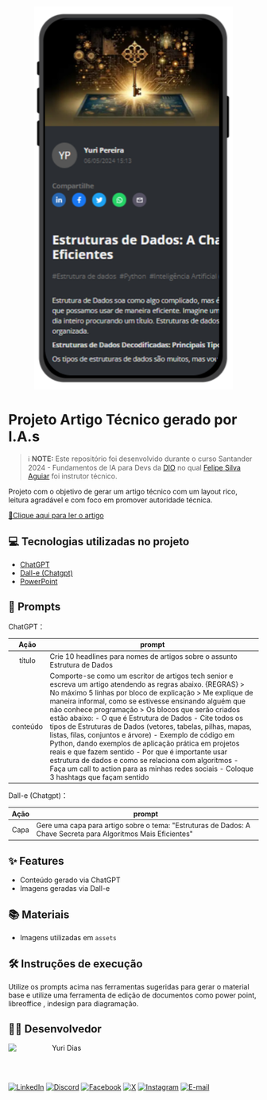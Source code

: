
<p align="center">
<img 
    src="./assets/cover.png"
    width="400"  
/>
</p>

# Projeto Artigo Técnico gerado por I.A.s


 > ℹ️ **NOTE:** Este repositório foi desenvolvido durante o curso Santander 2024 - Fundamentos de IA para Devs da [DIO](https://dio.me) no qual [Felipe Silva Aguiar](https://github.com/felipeAguiarCode) foi instrutor técnico.

Projeto com o objetivo de gerar um artigo técnico com um layout rico, leitura agradável e com foco em promover autoridade técnica.

<a href="https://dio.me/articles/estruturas-de-dados-a-chave-secreta-para-algoritmos-mais-eficientes" title="View Article now"> 📕Clique aqui para ler o artigo</a>

## 💻 Tecnologias utilizadas no projeto

- [ChatGPT](https://chat.openai.com/)
- [Dall-e (Chatgpt)](https://openai.com/index/dall-e-2)
- [PowerPoint](https://www.microsoft.com/en/microsoft-365/powerpoint)

## 🧠 Prompts


ChatGPT：

|   Ação   | prompt                                                                                                                                                                                                                                                                         |
| :------: | ------------------------------------------------------------------------------------------------------------------------------------------------------------------------------------------------------------------------------------------------------------------------------ |
|  título  | Crie 10 headlines para nomes de artigos sobre o assunto Estrutura de Dados |
| conteúdo | Comporte-se como um escritor de artigos tech senior e escreva um artigo atendendo as regras abaixo. {REGRAS} > No máximo 5 linhas por bloco de explicação > Me explique de maneira informal, como se estivesse ensinando alguém que não conhece programação > Os blocos que serão criados estão abaixo: - O que é Estrutura de Dados - Cite todos os tipos de Estruturas de Dados (vetores, tabelas, pilhas, mapas, listas, filas, conjuntos e árvore) - Exemplo de código em Python, dando exemplos de aplicação prática em projetos reais e que fazem sentido - Por que é importante usar estrutura de dados e como se relaciona com algoritmos - Faça um call to action para as minhas redes sociais - Coloque 3 hashtags que façam sentido |


Dall-e (Chatgpt)：

|  Ação  | prompt                                                                                 |
| :----: | -------------------------------------------------------------------------------------- |
| Capa | Gere uma capa para artigo sobre o tema: "Estruturas de Dados: A Chave Secreta para Algoritmos Mais Eficientes" |

## ✨ Features

- Conteúdo gerado via ChatGPT
- Imagens geradas via Dall-e

## 📚 Materiais

- Imagens utilizadas em `assets`

## 🛠️ Instruções de execução

Utilize os prompts acima nas ferramentas sugeridas para gerar o material base e utilize uma ferramenta de edição de documentos como power point, libreoffice , indesign para diagramação.

## 👨‍💻 Desenvolvedor

<p>
    <a href="https://github.com/yuridiasp">
        <img
          align=left
          margin=10
          width=80
          src="https://avatars.githubusercontent.com/u/81938754?v=4"
        />
    </a>
      <p>
        <p>&nbsp&nbspYuri Dias<br>
        &nbsp&nbsp&nbsp
    </p>
</p>

<br>

[![LinkedIn](https://img.shields.io/badge/LinkedIn-0077B5?style=for-the-badge&logo=linkedin&logoColor=white)](https://www.linkedin.com/in/yuridiasp/) [![Discord](https://img.shields.io/badge/Discord-7289DA?style=for-the-badge&logo=discord&logoColor=white)](https://discord.com/channels/@yuridiasp/) [![Facebook](https://img.shields.io/badge/Facebook-1877F2?style=for-the-badge&logo=facebook&logoColor=white)](https://www.facebook.com/yuri.dias.7739/) [![X](https://img.shields.io/badge/X-000?style=for-the-badge&logo=x)](https://x.com/YuriDias_P) [![Instagram](https://img.shields.io/badge/-Instagram-%23E4405F?style=for-the-badge&logo=instagram&logoColor=white)](https://www.instagram.com/yuridiasp/) [![E-mail](https://img.shields.io/badge/-Email-000?style=for-the-badge&logo=microsoft-outlook&logoColor=007BFF)](mailto:yuristardias@hotmail.com)
